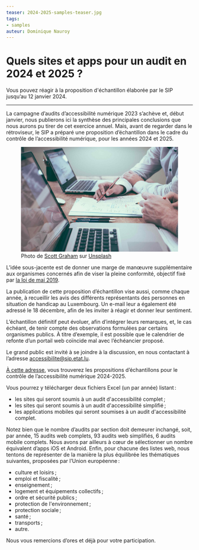 ```yaml
---
teaser: 2024-2025-samples-teaser.jpg
tags:
- samples
auteur: Dominique Nauroy
---
```


<hgroup>
	<h1>Quels sites et apps pour un audit en 2024 et 2025 ?</h1>
	<p>Vous pouvez réagir à la proposition d'échantillon élaborée par le SIP jusqu’au 12 janvier 2024.</p>
</hgroup>
<hr>
<div class="intro">
    <p>La campagne d’audits d’accessibilité numérique 2023 s’achève et, début janvier, nous publierons ici la synthèse des principales conclusions que nous aurons pu tirer de cet exercice annuel. Mais, avant de regarder dans le rétroviseur, le SIP a préparé une proposition d’échantillon dans le cadre du contrôle de l’accessibilité numérique, pour les années 2024 et 2025.</p>
</div>
<figure role="group" aria-label="Photo de Scott Graham sur Unsplash" class="pic">
    <img src="img/2024-2025-samples.jpg" alt="Personne tenant un crayon près d’un ordinateur portable">
    <figcaption>Photo de <a href="https://unsplash.com/fr/@amstram">Scott Graham</a> sur <a href="https://unsplash.com/fr/photos/personne-tenant-un-crayon-pres-dun-ordinateur-portable-5fNmWej4tAA">Unsplash</a>
  </figcaption>
</figure>
<p>L’idée sous-jacente est de donner une marge de manœuvre supplémentaire aux organismes concernés afin de viser la pleine conformité, objectif fixé par <a href="https://legilux.public.lu/eli/etat/leg/loi/2019/05/28/a373/jo">la loi de mai 2019</a>.</p>
<p>La publication de cette proposition d’échantillon vise aussi, comme chaque année, à recueillir les avis des différents représentants des personnes en situation de handicap au Luxembourg. Un e-mail leur a également été adressé le 18 décembre, afin de les inviter à réagir et donner leur sentiment.</p>
<p>L’échantillon définitif peut évoluer, afin d’intégrer leurs remarques, et, le cas échéant, de tenir compte des observations formulées par certains organismes publics. À titre d’exemple, il est possible que le calendrier de refonte d’un portail web coïncide mal avec l’échéancier proposé.</p>
<p>Le grand public est invité à se joindre à la discussion, en nous contactant à l’adresse <a href="mailto:accessibilite@sip.etat.lu">accessibilite@sip.etat.lu</a>.</p>
<p><a href="https://data.public.lu/fr/datasets/proposition-dechantillons-pour-le-controle-de-laccessibilite-numerique-2024-2025/">À cette adresse</a>, vous trouverez les propositions d’échantillons pour le contrôle de l’accessibilité numérique 2024-2025.</p>
<p>Vous pourrez y télécharger deux fichiers Excel (un par année) listant&#8239;:</p>
<ul>
<li>les sites qui seront soumis à un audit d'accessibilité complet&#8239;;</li>
<li>les sites qui seront soumis à un audit d'accessibilité simplifié&#8239;;</li>
<li>les applications mobiles qui seront soumises à un audit d'accessibilité complet.</li>
</ul>
<p>Notez bien que le nombre d’audits par section doit demeurer inchangé, soit, par année, 15 audits web complets, 93 audits web simplifiés, 6 audits mobile complets. Nous avons par ailleurs à cœur de sélectionner un nombre équivalent d’apps iOS et Android. Enfin, pour chacune des listes web, nous tentons de représenter de la manière la plus équilibrée les thématiques suivantes, proposées par l’Union européenne&#8239;:</p>
<ul>
<li>culture et loisirs&#8239;;</li>
<li>emploi et fiscalité&#8239;;</li>
<li>enseignement&#8239;;</li>
<li>logement et équipements collectifs&#8239;;</li>
<li>ordre et sécurité publics&#8239;;</li>
<li>protection de l'environnement&#8239;;</li>
<li>protection sociale&#8239;;</li>
<li>santé&#8239;;</li>
<li>transports&#8239;;</li>
<li>autre.</li>
</ul>
<p>Nous vous remercions d’ores et déjà pour votre participation.</p>